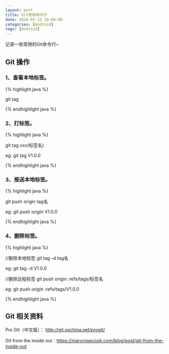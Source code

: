 ```yaml
---
layout: post
title: Git常用命令行
date: 2016-05-21 16:00:00
categories: [Android]
tags: [Android]
---
```


记录一些常用的Git命令行~
<!--more-->

## Git 操作

### 1、查看本地标签。
{% highlight java %}
	
git tag

{% endhighlight java %}


### 2、打标签。
{% highlight java %}	

git tag xxx(标签名)

eg:
	git tag V1.0.0

{% endhighlight java %}


### 3、推送本地标签。
{% highlight java %}

git push origin tag名

eg:
	git push origin V1.0.0

{% endhighlight java %}


### 4、删除标签。
{% highlight java %}

//删除本地标签
git tag -d tag名

eg:
	git tag -d V1.0.0

//删除远程标签
git push origin :refs/tags/标签名 

eg:
	git push origin :refs/tags/V1.0.0

{% endhighlight java %}


## Git 相关资料

Pro Git（中文版）： <http://git.oschina.net/progit/>

Git from the inside out：<https://maryrosecook.com/blog/post/git-from-the-inside-out>